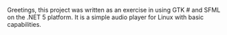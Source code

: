 Greetings, this project was written as an exercise in using GTK # and SFML on the .NET 5 platform. It is a simple audio player for Linux with basic capabilities. 